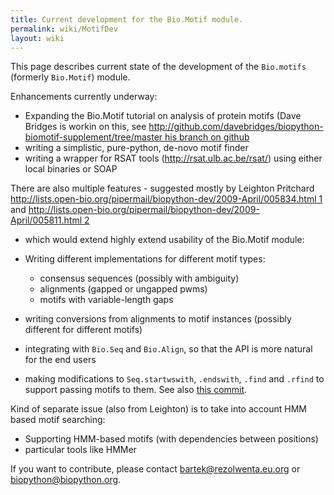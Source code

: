```yaml
---
title: Current development for the Bio.Motif module.
permalink: wiki/MotifDev
layout: wiki
---
```


This page describes current state of the development of the
``Bio.motifs`` (formerly ``Bio.Motif``) module.

Enhancements currently underway:

-   Expanding the Bio.Motif tutorial on analysis of protein motifs (Dave
    Bridges is workin on this, see
    [http://github.com/davebridges/biopython-biomotif-supplement/tree/master
    his branch on
    github](http://github.com/davebridges/biopython-biomotif-supplement/tree/master_his_branch_on_github "wikilink")
-   writing a simplistic, pure-python, de-novo motif finder
-   writing a wrapper for RSAT tools (http://rsat.ulb.ac.be/rsat/) using
    either local binaries or SOAP

There are also multiple features - suggested mostly by Leighton
Pritchard
[http://lists.open-bio.org/pipermail/biopython-dev/2009-April/005834.html
1](http://lists.open-bio.org/pipermail/biopython-dev/2009-April/005834.html_1 "wikilink")
and
[http://lists.open-bio.org/pipermail/biopython-dev/2009-April/005811.html
2](http://lists.open-bio.org/pipermail/biopython-dev/2009-April/005811.html_2 "wikilink")
- which would extend highly extend usability of the Bio.Motif module:

-   Writing different implementations for different motif types:
    -   consensus sequences (possibly with ambiguity)
    -   alignments (gapped or ungapped pwms)
    -   motifs with variable-length gaps
-   writing conversions from alignments to motif instances (possibly
    different for different motifs)
-   integrating with `Bio.Seq` and `Bio.Align`, so that the API is more
    natural for the end users
-   making modifications to `Seq.startwswith`, `.endswith`, `.find` and
    `.rfind` to support passing motifs to them. See also
    [this commit](https://github.com/biopython/biopython/commit/49096ecf89d050129ef5b22b66b8bc34fec692ed).

Kind of separate issue (also from Leighton) is to take into account HMM
based motif searching:

-   Supporting HMM-based motifs (with dependencies between positions)
-   particular tools like HMMer

If you want to contribute, please contact [bartek@rezolwenta.eu.org](mailto:bartek@rezolwenta.eu.org) or
[biopython@biopython.org](mailto:biopython@biopython.org).
